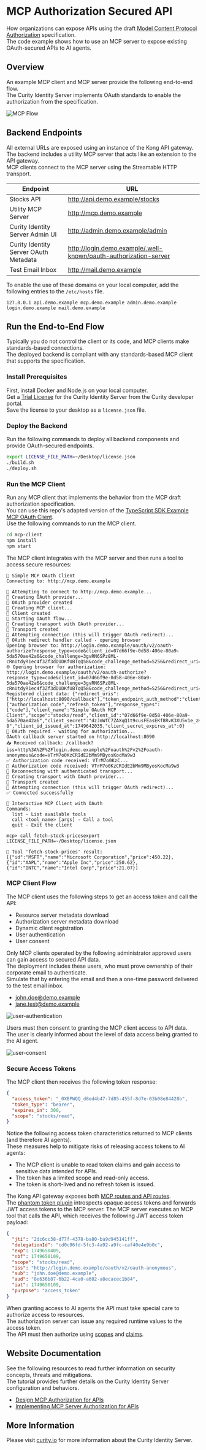 # MCP Authorization Secured API

How organizations can expose APIs using the draft [Model Content Protocol Authorization](https://modelcontextprotocol.io/specification/2025-03-26/basic/authorization) specification.\
The code example shows how to use an MCP server to expose existing OAuth-secured APIs to AI agents.

## Overview

An example MCP client and MCP server provide the following end-to-end flow.\
The Curity Identity Server implements OAuth standards to enable the authorization from the specification.

![MCP Flow](images/mcp-flow.png)

## Backend Endpoints

All external URLs are exposed using an instance of the Kong API gateway.\
The backend includes a utility MCP server that acts like an extension to the API gateway.\
MCP clients connect to the MCP server using the Streamable HTTP transport.

| Endpoint | URL |
| -------- | --- |
| Stocks API | http://api.demo.example/stocks |
| Utility MCP Server | http://mcp.demo.example |
| Curity Identity Server Admin UI | http://admin.demo.example/admin |
| Curity Identity Server OAuth Metadata | http://login.demo.example/.well-known/oauth-authorization-server |
| Test Email Inbox | http://mail.demo.example |

To enable the use of these domains on your local computer, add the following entries to the `/etc/hosts` file.

```text
127.0.0.1 api.demo.example mcp.demo.example admin.demo.example login.demo.example mail.demo.example
```

## Run the End-to-End Flow

Typically you do not control the client or its code, and MCP clients make standards-based connections.\
The deployed backend is compliant with any standards-based MCP client that supports the specification.

### Install Prerequisites

First, install Docker and Node.js on your local computer.\
Get a [Trial License](https://developer.curity.io/free-trial) for the Curity Identity Server from the Curity developer portal.\
Save the license to your desktop as a `license.json` file.

### Deploy the Backend

Run the following commands to deploy all backend components and provide OAuth-secured endpoints.

```bash
export LICENSE_FILE_PATH=~/Desktop/license.json
./build.sh
./deploy.sh
```

### Run the MCP Client

Run any MCP client that implements the behavior from the MCP draft authorization specification.\
You can use this repo's adapted version of the [TypeScript SDK Example MCP OAuth Client](mcp-client/README.md).\
Use the following commands to run the MCP client.

```bash
cd mcp-client
npm install
npm start
```

The MCP client integrates with the MCP server and then runs a tool to access secure resources:

```text
🚀 Simple MCP OAuth Client
Connecting to: http://mcp.demo.example

🔗 Attempting to connect to http://mcp.demo.example...
🔐 Creating OAuth provider...
🔐 OAuth provider created
👤 Creating MCP client...
👤 Client created
🔐 Starting OAuth flow...
🚢 Creating transport with OAuth provider...
🚢 Transport created
🔌 Attempting connection (this will trigger OAuth redirect)...
📌 OAuth redirect handler called - opening browser
Opening browser to: http://login.demo.example/oauth/v2/oauth-authorize?response_type=code&client_id=07d66f9e-0d58-406e-80a9-5da570ae42a6&code_challenge=3gvRN6SPz8ML-cRnUtdyR1ec4f3Zf3dDUDKfUBTqQ58&code_challenge_method=S256&redirect_uri=http%3A%2F%2Flocalhost%3A8090%2Fcallback&scope=stocks%2Fread
🌐 Opening browser for authorization: http://login.demo.example/oauth/v2/oauth-authorize?response_type=code&client_id=07d66f9e-0d58-406e-80a9-5da570ae42a6&code_challenge=3gvRN6SPz8ML-cRnUtdyR1ec4f3Zf3dDUDKfUBTqQ58&code_challenge_method=S256&redirect_uri=http%3A%2F%2Flocalhost%3A8090%2Fcallback&scope=stocks%2Fread
Registered client data: {"redirect_uris":["http://localhost:8090/callback"],"token_endpoint_auth_method":"client_secret_post","grant_types":["authorization_code","refresh_token"],"response_types":["code"],"client_name":"Simple OAuth MCP Client","scope":"stocks/read","client_id":"07d66f9e-0d58-406e-80a9-5da570ae42a6","client_secret":"dzJmWfC7ZAXqQ1t9cusFEasEKf8RvK3XU5v1e_zHr-8","client_id_issued_at":1749642035,"client_secret_expires_at":0}
🔐 OAuth required - waiting for authorization...
OAuth callback server started on http://localhost:8090
📥 Received callback: /callback?iss=http%3A%2F%2Flogin.demo.example%2Foauth%2Fv2%2Foauth-anonymous&code=VTrM7o0KzCRIdE2bMm9MByosKocMa9w3
✅ Authorization code received: VTrM7o0KzC...
🔐 Authorization code received: VTrM7o0KzCRIdE2bMm9MByosKocMa9w3
🔌 Reconnecting with authenticated transport...
🚢 Creating transport with OAuth provider...
🚢 Transport created
🔌 Attempting connection (this will trigger OAuth redirect)...
✅ Connected successfully

🎯 Interactive MCP Client with OAuth
Commands:
  list - List available tools
  call <tool_name> [args] - Call a tool
  quit - Exit the client

mcp> call fetch-stock-pricesexport LICENSE_FILE_PATH=~/Desktop/license.json

🔧 Tool 'fetch-stock-prices' result:
[{"id":"MSFT","name":"Microsoft Corporation","price":450.22},{"id":"AAPL","name":"Apple Inc","price":250.62},{"id":"INTC","name":"Intel Corp","price":21.07}]
```

### MCP Client Flow

The MCP client uses the following steps to get an access token and call the API:

- Resource server metadata download
- Authorization server metadata download
- Dynamic client registration
- User authentication
- User consent

Only MCP clients operated by the following administrator approved users can gain access to secured API data.\
The deployment includes these users, who must prove ownership of their corporate email to authenticate.\
Simulate that by entering the email and then a one-time password delivered to the test email inbox.

- john.doe@demo.example
- jane.test@demo.example

![user-authentication](images/user-authentication.png)

Users must then consent to granting the MCP client access to API data.\
The user is clearly informed about the level of data access being granted to the AI agent.

![user-consent](images/user-consent.png)

### Secure Access Tokens

The MCP client then receives the following token response:

```json
{
  "access_token": "_0XBPWQQ_d8ed4b47-7d85-455f-8d7e-03b08e84428b",
  "token_type": "bearer",
  "expires_in": 300,
  "scope": "stocks/read",
}
```

Notice the following access token characteristics returned to MCP clients (and therefore AI agents).\
These measures help to mitigate risks of releasing access tokens to AI agents:

- The MCP client is unable to read token claims and gain access to sensitive data intended for APIs.
- The token has a limited scope and read-only access.
- The token is short-lived and no refresh token is issued.

The Kong API gateway exposes both [MCP routes and API routes](apigateway/kong.yml).\
The [phantom token plugin](https://github.com/curityio/nginx-lua-phantom-token-plugin) introspects opaque access tokens and forwards JWT access tokens to the MCP server.
The MCP server executes an MCP tool that calls the API, which receives the following JWT access token payload:

```json
{
  "jti": "2dc6cc38-d77f-4378-ba80-ba9d945141ff",
  "delegationId": "cd0c96fd-5fc3-4a92-a9fc-caf40e4e9b0c",
  "exp": 1749650409,
  "nbf": 1749650109,
  "scope": "stocks/read",
  "iss": "http://login.demo.example/oauth/v2/oauth-anonymous",
  "sub": "john.doe@demo.example",
  "aud": "8e636b87-6b22-4ca0-a602-a8ecacec1b84",
  "iat": 1749650109,
  "purpose": "access_token"
}
```

When granting access to AI agents the API must take special care to authorize access to resources.\
The authorization server can issue any required runtime values to the access token.\
The API must then authorize using [scopes](https://curity.io/resources/learn/scope-best-practices/) and [claims](https://curity.io/resources/learn/claims-best-practices/).

## Website Documentation

See the following resources to read further information on security concepts, threats and mitigations.\
The tutorial provides further details on the Curity Identity Server configuration and behaviors.

- [Design MCP Authorization for APIs](https://curity.io/resources/learn/design-mcp-authorization-apis/)
- [Implementing MCP Server Authorization for APIs](https://curity.io/resources/learn/implementing-mcp-authorization-apis/)

## More Information

Please visit [curity.io](https://curity.io/) for more information about the Curity Identity Server.
